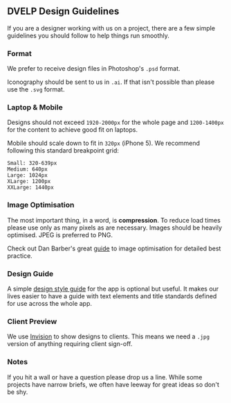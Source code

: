 ## DVELP Design Guidelines
If you are a designer working with us on a project, there are a few simple guidelines you should follow to help things run smoothly.

### Format
We prefer to receive design files in Photoshop's `.psd` format.

Iconography should be sent to us in `.ai`. If that isn't possible than please use the `.svg` format.

### Laptop & Mobile
Designs should not exceed `1920-2000px` for the whole page and `1200-1400px` for the content to achieve good fit on laptops.

Mobile should scale down to fit in `320px` (iPhone 5). We recommend following this standard breakpoint grid:

```
Small: 320-639px
Medium: 640px
Large: 1024px
XLarge: 1200px
XXLarge: 1440px
```
### Image Optimisation
The most important thing, in a word, is **compression**. To reduce load times please use only as many pixels as are necessary. Images should be heavily optimised. JPEG is preferred to PNG.

Check out Dan Barber's great [guide](https://robots.thoughtbot.com/the-complete-guide-to-optimising-web-images) to image optimisation for detailed best practice.

### Design Guide
A simple [design style guide](https://designschool.canva.com/blog/50-meticulous-style-guides-every-startup-see-launching/) for the app is optional but useful. It makes our lives easier to have a guide with text elements and title standards defined for use across the whole app.


### Client Preview
We use [Invision](https://www.invisionapp.com/) to show designs to clients. This means we need a `.jpg` version of anything requiring client sign-off.

### Notes
If you hit a wall or have a question please drop us a line. While some projects have narrow briefs, we often have leeway for great ideas so don't be shy.

